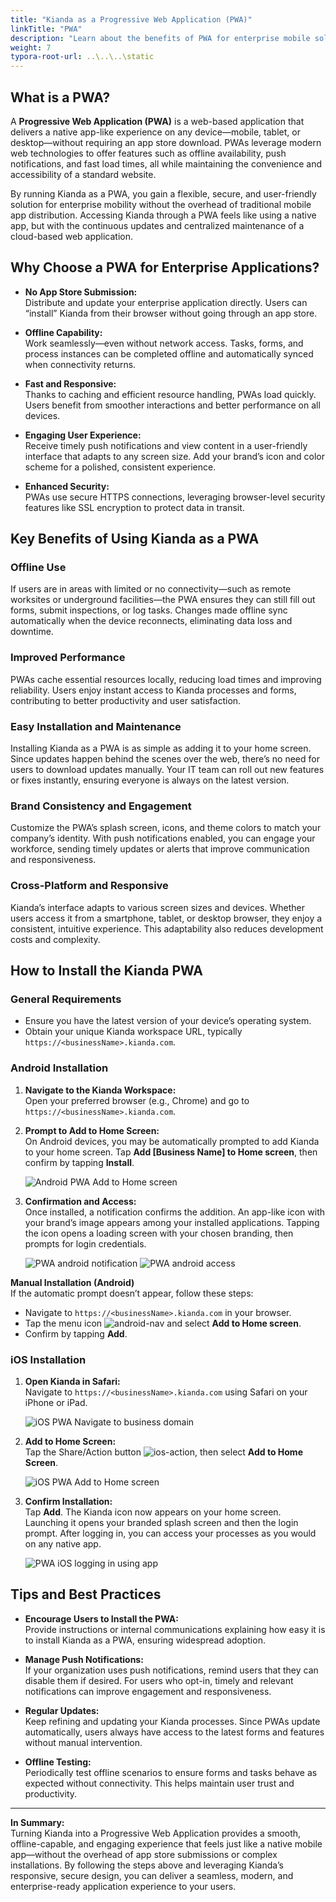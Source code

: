 ```yaml
---
title: "Kianda as a Progressive Web Application (PWA)"
linkTitle: "PWA"
description: "Learn about the benefits of PWA for enterprise mobile solutions deployment"
weight: 7
typora-root-url: ..\..\..\static
---
```


## What is a PWA?

A **Progressive Web Application (PWA)** is a web-based application that delivers a native app-like experience on any device—mobile, tablet, or desktop—without requiring an app store download. PWAs leverage modern web technologies to offer features such as offline availability, push notifications, and fast load times, all while maintaining the convenience and accessibility of a standard website.

By running Kianda as a PWA, you gain a flexible, secure, and user-friendly solution for enterprise mobility without the overhead of traditional mobile app distribution. Accessing Kianda through a PWA feels like using a native app, but with the continuous updates and centralized maintenance of a cloud-based web application.

## Why Choose a PWA for Enterprise Applications?

- **No App Store Submission:**  
  Distribute and update your enterprise application directly. Users can “install” Kianda from their browser without going through an app store.
  
- **Offline Capability:**  
  Work seamlessly—even without network access. Tasks, forms, and process instances can be completed offline and automatically synced when connectivity returns.

- **Fast and Responsive:**  
  Thanks to caching and efficient resource handling, PWAs load quickly. Users benefit from smoother interactions and better performance on all devices.

- **Engaging User Experience:**  
  Receive timely push notifications and view content in a user-friendly interface that adapts to any screen size. Add your brand’s icon and color scheme for a polished, consistent experience.

- **Enhanced Security:**  
  PWAs use secure HTTPS connections, leveraging browser-level security features like SSL encryption to protect data in transit.

## Key Benefits of Using Kianda as a PWA

### Offline Use  
If users are in areas with limited or no connectivity—such as remote worksites or underground facilities—the PWA ensures they can still fill out forms, submit inspections, or log tasks. Changes made offline sync automatically when the device reconnects, eliminating data loss and downtime.

### Improved Performance  
PWAs cache essential resources locally, reducing load times and improving reliability. Users enjoy instant access to Kianda processes and forms, contributing to better productivity and user satisfaction.

### Easy Installation and Maintenance  
Installing Kianda as a PWA is as simple as adding it to your home screen. Since updates happen behind the scenes over the web, there’s no need for users to download updates manually. Your IT team can roll out new features or fixes instantly, ensuring everyone is always on the latest version.

### Brand Consistency and Engagement  
Customize the PWA’s splash screen, icons, and theme colors to match your company’s identity. With push notifications enabled, you can engage your workforce, sending timely updates or alerts that improve communication and responsiveness.

### Cross-Platform and Responsive  
Kianda’s interface adapts to various screen sizes and devices. Whether users access it from a smartphone, tablet, or desktop browser, they enjoy a consistent, intuitive experience. This adaptability also reduces development costs and complexity.

## How to Install the Kianda PWA

### General Requirements  
- Ensure you have the latest version of your device’s operating system.
- Obtain your unique Kianda workspace URL, typically `https://<businessName>.kianda.com`.

### Android Installation

1. **Navigate to the Kianda Workspace:**  
   Open your preferred browser (e.g., Chrome) and go to `https://<businessName>.kianda.com`.

2. **Prompt to Add to Home Screen:**  
   On Android devices, you may be automatically prompted to add Kianda to your home screen. Tap **Add [Business Name] to Home screen**, then confirm by tapping **Install**.

   ![Android PWA Add to Home screen](/images/pwa-android1.jpg)

3. **Confirmation and Access:**  
   Once installed, a notification confirms the addition. An app-like icon with your brand’s image appears among your installed applications. Tapping the icon opens a loading screen with your chosen branding, then prompts for login credentials.

   ![PWA android notification](/images/pwa-android2.jpg)
   ![PWA android access](/images/pwa-android3.jpg)

**Manual Installation (Android)**  
If the automatic prompt doesn’t appear, follow these steps:  
- Navigate to `https://<businessName>.kianda.com` in your browser.  
- Tap the menu icon ![android-nav](/images/android-nav.png) and select **Add to Home screen**.  
- Confirm by tapping **Add**.

### iOS Installation

1. **Open Kianda in Safari:**  
   Navigate to `https://<businessName>.kianda.com` using Safari on your iPhone or iPad.

   ![iOS PWA Navigate to business domain](/images/pwa-ios1.jpg)

2. **Add to Home Screen:**  
   Tap the Share/Action button ![ios-action](/images/ios-action.png), then select **Add to Home Screen**.

   ![iOS PWA Add to Home screen](/images/pwa-ios2.jpg)

3. **Confirm Installation:**  
   Tap **Add**. The Kianda icon now appears on your home screen. Launching it opens your branded splash screen and then the login prompt. After logging in, you can access your processes as you would on any native app.

   ![PWA iOS logging in using app](/images/pwa-ios3.jpg)

## Tips and Best Practices

- **Encourage Users to Install the PWA:**  
  Provide instructions or internal communications explaining how easy it is to install Kianda as a PWA, ensuring widespread adoption.

- **Manage Push Notifications:**  
  If your organization uses push notifications, remind users that they can disable them if desired. For users who opt-in, timely and relevant notifications can improve engagement and responsiveness.

- **Regular Updates:**  
  Keep refining and updating your Kianda processes. Since PWAs update automatically, users always have access to the latest forms and features without manual intervention.

- **Offline Testing:**  
  Periodically test offline scenarios to ensure forms and tasks behave as expected without connectivity. This helps maintain user trust and productivity.

---

**In Summary:**  
Turning Kianda into a Progressive Web Application provides a smooth, offline-capable, and engaging experience that feels just like a native mobile app—without the overhead of app store submissions or complex installations. By following the steps above and leveraging Kianda’s responsive, secure design, you can deliver a seamless, modern, and enterprise-ready application experience to your users.





